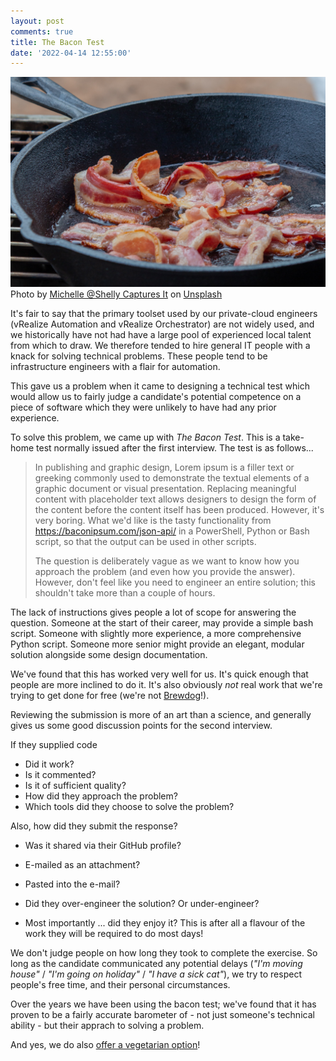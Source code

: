 ```yaml
---
layout: post
comments: true
title: The Bacon Test
date: '2022-04-14 12:55:00'
---
```

![bacon](/assets/michelle-shelly-captures-it-TJzhTJ2U8Jo-unsplash.jpg)
Photo by <a href="https://unsplash.com/@newlayer?utm_source=unsplash&utm_medium=referral&utm_content=creditCopyText">Michelle @Shelly Captures It</a> on <a href="https://unsplash.com/photos/TJzhTJ2U8Jo?utm_source=unsplash&utm_medium=referral&utm_content=creditCopyText">Unsplash</a>
  

It's fair to say that the primary toolset used by our private-cloud engineers (vRealize Automation and vRealize Orchestrator) are not widely used, and we historically have not had have a large pool of experienced local talent from which to draw. We therefore tended to hire general IT people with a knack for solving technical problems. These people tend to be infrastructure engineers with a flair for automation. 

This gave us a problem when it came to designing a technical test which would allow us to fairly judge a candidate's potential competence on a piece of software which they were unlikely to have had any prior experience.

To solve this problem, we came up with *The Bacon Test*. This is a take-home test normally issued after the first interview. The test is as follows...

> In publishing and graphic design, Lorem ipsum is a filler text or greeking commonly used to demonstrate the textual elements of a graphic document or visual presentation. Replacing meaningful content with placeholder text allows designers to design the form of the content before the content itself has been produced. However, it's very boring. What we'd like is the tasty functionality from https://baconipsum.com/json-api/ in a PowerShell, Python or Bash script, so that the output can be used in other scripts.
>
> The question is deliberately vague as we want to know how you approach the problem (and even how you provide the answer). However, don't feel like you need to engineer an entire solution; this shouldn't take more than a couple of hours.

The lack of instructions gives people a lot of scope for answering the question. Someone at the start of their career, may provide a simple bash script. Someone with slightly more experience, a more comprehensive Python script. Someone more senior might provide an elegant, modular solution alongside some design documentation. 

We've found that this has worked very well for us. It's quick enough that people are more inclined to do it. It's also obviously _not_ real work that we're trying to get done for free (we're not [Brewdog](https://www.edinburghlive.co.uk/news/edinburgh-news/brewdog-accused-stealing-marketing-ideas-16289137)!).

Reviewing the submission is more of an art than a science, and generally gives us some good discussion points for the second interview. 

If they supplied code
* Did it work?
* Is it commented?
* Is it of sufficient quality?
* How did they approach the problem?
* Which tools did they choose to solve the problem?

Also, how did they submit the response?
* Was it shared via their GitHub profile?
* E-mailed as an attachment?
* Pasted into the e-mail?

* Did they over-engineer the solution? Or under-engineer?
* Most importantly ... did they enjoy it? This is after all a flavour of the work they will be required to do most days!

We don't judge people on how long they took to complete the exercise. So long as the candidate communicated any potential delays (_"I'm moving house"_ / _"I'm going on holiday"_ / _"I have a sick cat"_), we try to respect people's free time, and their personal circumstances.

Over the years we have been using the bacon test; we've found that it has proven to be a fairly accurate barometer of - not just someone's technical ability - but their apprach to solving a problem.

And yes, we do also [offer a vegetarian option](https://catfact.ninja/)!